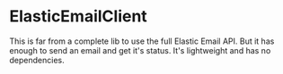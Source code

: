 # ElasticEmailClient

This is far from a complete lib to use the full Elastic Email API. But it has enough to send an
email and get it's status. It's lightweight and has no dependencies.


